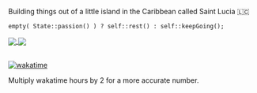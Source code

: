 Building things out of a little island in the Caribbean called Saint Lucia 🇱🇨

```
empty( State::passion() ) ? self::rest() : self::keepGoing();
```

<a href="#">
  <img align="center" src="https://github-readme-stats.vercel.app/api?username=uvlabs&theme=algolia&show_icons=true&count_private=true" />
</a>
<a href="#">
  <img align="center" src="https://github-readme-stats.vercel.app/api/top-langs/?username=uvlabs&theme=algolia&hide=visual%20basic&layout=compact" />
</a>
<br/>
<br/>

[![wakatime](https://wakatime.com/badge/user/0ca005bf-d668-4726-bcab-e3aee1a9fe82.svg)](https://wakatime.com/@0ca005bf-d668-4726-bcab-e3aee1a9fe82)
<p>Multiply wakatime hours by 2 for a more accurate number.</p>
<!--
**UVLabs/UVLabs** is a ✨ _special_ ✨ repository because its `README.md` (this file) appears on your GitHub profile.

Here are some ideas to get you started:

- 🔭 I’m currently working on ...
- 🌱 I’m currently learning ...
- 👯 I’m looking to collaborate on ...
- 🤔 I’m looking for help with ...
- 💬 Ask me about ...
- 📫 How to reach me: ...
- 😄 Pronouns: ...
- ⚡ Fun fact: ...
-->
